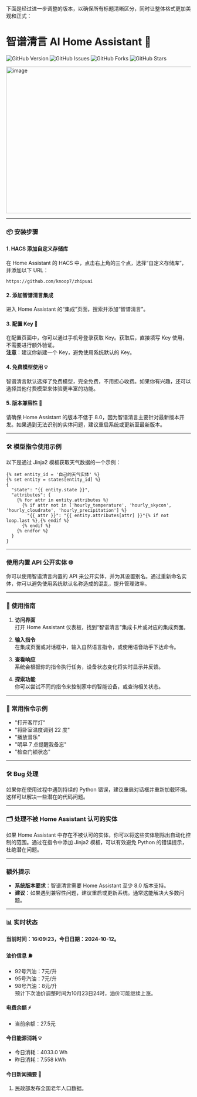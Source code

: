 下面是经过进一步调整的版本，以确保所有标题清晰区分，同时让整体格式更加美观和正式：

# 智谱清言 AI Home Assistant 🏡  
![GitHub Version](https://img.shields.io/github/v/release/knoop7/zhipuai) ![GitHub Issues](https://img.shields.io/github/issues/knoop7/zhipuai) ![GitHub Forks](https://img.shields.io/github/forks/knoop7/zhipuai?style=social) ![GitHub Stars](https://img.shields.io/github/stars/knoop7/zhipuai?style=social)

<img src="https://github.com/user-attachments/assets/f8ff7a6c-4449-496a-889a-d205469a84df" alt="image" width="700" height="400">

---

### 📦 安装步骤

#### 1. HACS 添加自定义存储库  
在 Home Assistant 的 HACS 中，点击右上角的三个点，选择“自定义存储库”，并添加以下 URL：
```
https://github.com/knoop7/zhipuai
```

#### 2. 添加智谱清言集成  
进入 Home Assistant 的“集成”页面，搜索并添加“智谱清言”。

#### 3. 配置 Key 🔑  
在配置页面中，你可以通过手机号登录获取 Key。获取后，直接填写 Key 使用，不需要进行额外验证。  
**注意**：建议你新建一个 Key，避免使用系统默认的 Key。

#### 4. 免费模型使用 💡  
智谱清言默认选择了免费模型，完全免费，不用担心收费。如果你有兴趣，还可以选择其他付费模型来体验更丰富的功能。

#### 5. 版本兼容性 📅  
请确保 Home Assistant 的版本不低于 8.0，因为智谱清言主要针对最新版本开发。如果遇到无法识别的实体问题，建议重启系统或更新至最新版本。

---

### 🛠 模型指令使用示例  
以下是通过 Jinja2 模板获取天气数据的一个示例：

```jinja
{% set entity_id = '自己的天气实体' %}
{% set entity = states[entity_id] %}
{
  "state": "{{ entity.state }}",
  "attributes": {
    {% for attr in entity.attributes %}
      {% if attr not in ['hourly_temperature', 'hourly_skycon', 'hourly_cloudrate', 'hourly_precipitation'] %}
        "{{ attr }}": "{{ entity.attributes[attr] }}"{% if not loop.last %},{% endif %}
      {% endif %}
    {% endfor %}
  }
}
```

---

### 使用内置 API 公开实体 🌐  
你可以使用智谱清言内置的 API 来公开实体，并为其设置别名。通过重新命名实体，你可以避免使用系统默认名称造成的混乱，提升管理效率。

---

### 🚀 使用指南

1. **访问界面**  
   打开 Home Assistant 仪表板，找到“智谱清言”集成卡片或对应的集成页面。
  
2. **输入指令**  
   在集成页面或对话框中，输入自然语言指令，或使用语音助手下达命令。

3. **查看响应**  
   系统会根据你的指令执行任务，设备状态变化将实时显示并反馈。

4. **探索功能**  
   你可以尝试不同的指令来控制家中的智能设备，或查询相关状态。

---

### 📑 常用指令示例

- "打开客厅灯"  
- "将卧室温度调到 22 度"  
- "播放音乐"  
- "明早 7 点提醒我备忘"  
- "检查门锁状态"

---

### 🛠 Bug 处理  
如果你在使用过程中遇到持续的 Python 错误，建议重启对话框并重新加载环境。这样可以解决一些潜在的代码问题。

---

### 🗂 处理不被 Home Assistant 认可的实体  
如果 Home Assistant 中存在不被认可的实体，你可以将这些实体剔除出自动化控制的范围。通过在指令中添加 Jinja2 模板，可以有效避免 Python 的错误提示，杜绝潜在问题。

---

### 额外提示

- **系统版本要求**：智谱清言需要 Home Assistant 至少 8.0 版本支持。  
- **建议**：如果遇到兼容性问题，建议重启或更新系统。通常这能解决大多数问题。

---

### 📊 实时状态

#### 当前时间：16:09:23，今日日期：2024-10-12。

#### 油价信息 ⛽
- 92号汽油：7元/升  
- 95号汽油：7元/升  
- 98号汽油：8元/升  
预计下次油价调整时间为10月23日24时，油价可能继续上涨。

#### 电费余额 ⚡  
- 当前余额：27.5元

#### 今日能源消耗 💡  
- 今日消耗：4033.0 Wh  
- 昨日消耗：7.558 kWh

#### 今日新闻摘要 📰  
1. 民政部发布全国老年人口数据。
